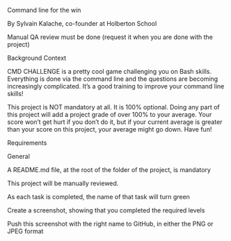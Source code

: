Command line for the win
 
By Sylvain Kalache, co-founder at Holberton School
 
 Manual QA review must be done (request it when you are done with the project)


 Background Context

CMD CHALLENGE is a pretty cool game challenging you on Bash skills. Everything is done via the command line and the questions are becoming increasingly complicated. It’s a good training to improve your command line skills!


This project is NOT mandatory at all. It is 100% optional. Doing any part of this project will add a project grade of over 100% to your average. Your score won’t get hurt if you don’t do it, but if your current average is greater than your score on this project, your average might go down. Have fun!



Requirements

General

A README.md file, at the root of the folder of the project, is mandatory

This project will be manually reviewed.

As each task is completed, the name of that task will turn green

Create a screenshot, showing that you completed the required levels

Push this screenshot with the right name to GitHub, in either the PNG or JPEG format
